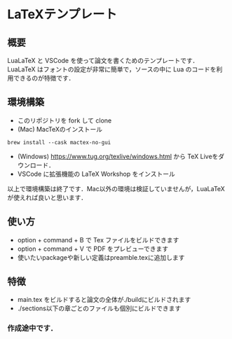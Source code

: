 # LaTeXテンプレート

## 概要
LuaLaTeX と VSCode を使って論文を書くためのテンプレートです．
LuaLaTeX はフォントの設定が非常に簡単で，ソースの中に Lua のコードを利用できるのが特徴です．

## 環境構築

- このリポジトリを fork して clone
- (Mac) MacTeXのインストール
```
brew install --cask mactex-no-gui 
```

- (Windows) https://www.tug.org/texlive/windows.html から TeX Liveをダウンロード．
- VSCode に拡張機能の LaTeX Workshop をインストール

以上で環境構築は終了です．Mac以外の環境は検証していませんが，LuaLaTeXが使えれば良いと思います．

## 使い方
- option + command + B で Tex ファイルをビルドできます
- option + command + V で PDF をプレビューできます
- 使いたいpackageや新しい定義はpreamble.texに追加します

## 特徴
- main.tex をビルドすると論文の全体が./buildにビルドされます
- ./sections以下の章ごとのファイルも個別にビルドできます

### 作成途中です．

